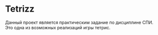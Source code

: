 # Tetrizz
Данный проект является практическим задание по дисциплине СПИ. Это одна из возможных реализаций игры тетрис.
